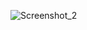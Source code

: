 ![Screenshot_2](https://user-images.githubusercontent.com/60977455/158681372-599797ed-d2bd-4f96-9e41-6c7ff87fdf61.png)
